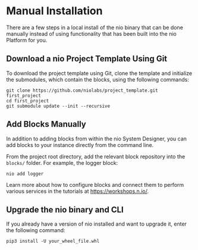 # Manual Installation

There are a few steps in a local install of the nio binary that can be done manually instead of using functionality that has been built into the nio Platform for you.

## Download a nio Project Template Using Git
To download the project template using Git, clone the template and initialize the submodules, which contain the blocks, using the following commands:
```
git clone https://github.com/niolabs/project_template.git first_project
cd first_project
git submodule update --init --recursive
```

## Add Blocks Manually
In addition to adding blocks from within the nio System Designer, you can add blocks to your instance directly from the command line.

From the project root directory, add the relevant block repository into the `blocks/` folder. For example, the logger block:
```
nio add logger
```

Learn more about how to configure blocks and connect them to perform various services in the tutorials at https://workshops.n.io/.

## Upgrade the nio binary and CLI

If you already have a version of nio installed and want to upgrade it, enter the following command:
```
pip3 install -U your_wheel_file.whl
```
